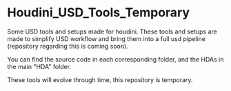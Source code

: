 # Houdini_USD_Tools_Temporary
Some USD tools and setups made for houdini.
These tools and setups are made to simplify USD workflow and bring them into a full usd pipeline (repository regarding this is coming soon). 

You can find the source code in each corresponding folder, and the HDAs in the main "HDA" folder. 

These tools will evolve through time, this repository is temporary.
